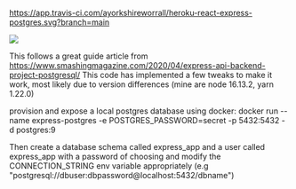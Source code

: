 https://app.travis-ci.com/ayorkshireworrall/heroku-react-express-postgres.svg?branch=main

<a href="https://codeclimate.com/github/ayorkshireworrall/heroku-react-express-postgres/maintainability"><img src="https://api.codeclimate.com/v1/badges/4dfa4cdaf5c5d8082555/maintainability" /></a>

This follows a great guide article from 
https://www.smashingmagazine.com/2020/04/express-api-backend-project-postgresql/
This code has implemented a few tweaks to make it work, most likely due to version differences (mine are node 16.13.2, yarn 1.22.0)

provision and expose a local postgres database using docker:
docker run --name express-postgres -e POSTGRES_PASSWORD=secret -p 5432:5432 -d postgres:9

Then create a database schema called express_app and a user called express_app with a password of choosing and modify the CONNECTION_STRING env variable appropriately (e.g "postgresql://dbuser:dbpassword@localhost:5432/dbname")